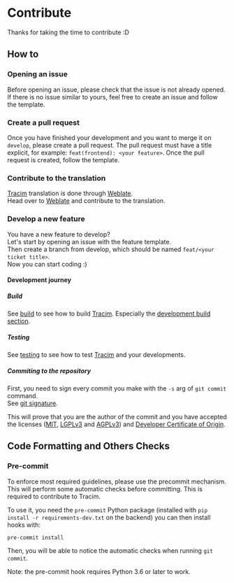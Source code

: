 # Contribute

Thanks for taking the time to contribute :D

## How to

### Opening an issue

Before opening an issue, please check that the issue is not already opened.
If there is no issue similar to yours, feel free to create an issue and follow the template.

### Create a pull request

Once you have finished your development and you want to merge it on `develop`, please create a pull request. The pull request must have a title explicit, for example: `feat(frontend): <your feature>`. Once the pull request is created, follow the template.

### Contribute to the translation

[Tracim](https://www.tracim.fr) translation is done through [Weblate](https://weblate.org/tracim/tracim/).<br>
Head over to [Weblate](https://weblate.org/tracim/tracim/) and contribute to the translation.

### Develop a new feature

You have a new feature to develop?<br>
Let's start by opening an issue with the feature template.<br>
Then create a branch from develop, which should be named `feat/<your ticket title>`.<br>
Now you can start coding :)

#### Development journey

##### Build

See [build](./doc/BUILD.md) to see how to build [Tracim](https://www.tracim.fr). Especially the [development build section](./doc/BUILD.md#development-build).

##### Testing

See [testing](./doc/TESTING.md) to see how to test [Tracim](https://www.tracim.fr) and your developments.

##### Commiting to the repository

First, you need to sign every commit you make with the `-s` arg of `git commit` command.<br>
See [git signature](https://git-scm.com/docs/git-commit#git-commit--s).

This will prove that you are the author of the commit and you have accepted the licenses ([MIT](https://opensource.org/licenses/MIT), [LGPLv3](https://www.gnu.org/licenses/lgpl-3.0.html) and [AGPLv3](https://www.gnu.org/licenses/agpl-3.0.html)) and [Developer Certificate of Origin](./doc/DCO).

<!-- To remove -->
## Code Formatting and Others Checks

### Pre-commit

To enforce most required guidelines, please use the precommit mechanism.
This will perform some automatic checks before committing.
This is required to contribute to Tracim.

To use it, you need the `pre-commit` Python package (installed with `pip install -r requirements-dev.txt` on the backend)
you can then install hooks with:

    pre-commit install

Then, you will be able to notice the automatic checks when running `git commit`.

Note: the pre-commit hook requires Python 3.6 or later to work.
